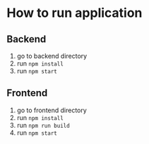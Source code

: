 # How to run application

## Backend
1. go to backend directory
2. run `npm install`
3. run `npm start`

## Frontend
1. go to frontend directory
2. run `npm install`
3. run `npm run build`
4. run `npm start`
